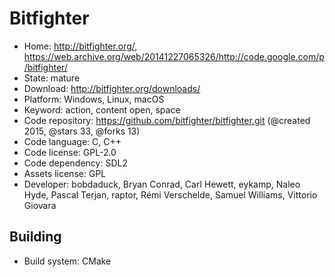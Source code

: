# Bitfighter

- Home: http://bitfighter.org/, https://web.archive.org/web/20141227065326/http://code.google.com/p/bitfighter/
- State: mature
- Download: http://bitfighter.org/downloads/
- Platform: Windows, Linux, macOS
- Keyword: action, content open, space
- Code repository: https://github.com/bitfighter/bitfighter.git (@created 2015, @stars 33, @forks 13)
- Code language: C, C++
- Code license: GPL-2.0
- Code dependency: SDL2
- Assets license: GPL
- Developer: bobdaduck, Bryan Conrad, Carl Hewett, eykamp, Naleo Hyde, Pascal Terjan, raptor, Rémi Verschelde, Samuel Williams, Vittorio Giovara

## Building

- Build system: CMake
